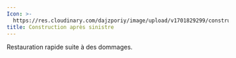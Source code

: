 ```yaml
---
Icon: >-
  https://res.cloudinary.com/dajzporiy/image/upload/v1701829299/construction-apres-sinistre_k3hayv.svg
title: Construction après sinistre
---
```


Restauration rapide suite à des dommages.
